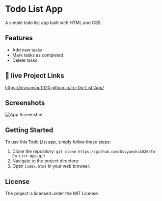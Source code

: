 # Todo List App

A simple todo list app built with HTML and CSS.

## Features

* Add new tasks
* Mark tasks as completed
* Delete tasks

## 🔗 live Project Links
https://divyanshu1020.github.io/To-Do-List-App/

## Screenshots

![App Screenshot](https://github.com/Divyanshu1020/To-Do-List-App/assets/97149795/78a63583-bc77-42c6-8c17-ef3a3594f824)
## Getting Started


To use this Todo List app, simply follow these steps:

1. Clone the repository:
`
git clone https://github.com/Divyanshu1020/To-Do-List-App.git
`
2. Navigate to the project directory:
3. Open `index.html` in your web browser.

## License

The project is licensed under the MIT License.
